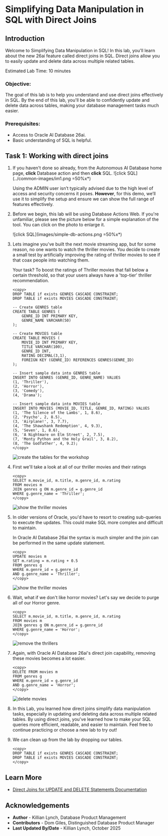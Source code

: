 # Simplifying Data Manipulation in SQL with Direct Joins

## Introduction

Welcome to Simplifying Data Manipulation in SQL! In this lab, you'll learn about the new 26ai feature called direct joins in SQL. Direct joins allow you to easily update and delete data across multiple related tables. 

Estimated Lab Time: 10 minutes

### Objective:
The goal of this lab is to help you understand and use direct joins effectively in SQL. By the end of this lab, you'll be able to confidently update and delete data across tables, making your database management tasks much easier.

### Prerequisites:
- Access to Oracle AI Database 26ai.
- Basic understanding of SQL is helpful.

## Task 1: Working with direct joins

1. If you haven't done so already, from the Autonomous AI Database home page, **click** Database action and then **click** SQL.
    ![click SQL](../common-images/im1.png =50%x*)

    Using the ADMIN user isn’t typically advised due to the high level of access and security concerns it poses. **However**, for this demo, we’ll use it to simplify the setup and ensure we can show the full range of features effectively. 

2. Before we begin, this lab will be using Database Actions Web. If you're unfamiliar, please see the picture below for a simple explanation of the tool. You can click on the photo to enlarge it.

    ![click SQL](images/simple-db-actions.png =50%x*)
   
2. Lets imagine you've built the next movie streaming app, but for some reason, no one wants to watch the thriller movies. You decide to create a small test by artificially improving the rating of thriller movies to see if that coax people into watching them. 

    Your task? To boost the ratings of Thriller movies that fall below a certain threshold, so that your users always have a 'top-tier' thriller recommendation.


    ```
    <copy>
    DROP TABLE if exists GENRES CASCADE CONSTRAINT;
    DROP TABLE if exists MOVIES CASCADE CONSTRAINT;
    
    -- Create GENRES table
    CREATE TABLE GENRES (
        GENRE_ID INT PRIMARY KEY,
        GENRE_NAME VARCHAR(50)
    );

    -- Create MOVIES table
    CREATE TABLE MOVIES (
        MOVIE_ID INT PRIMARY KEY,
        TITLE VARCHAR(100),
        GENRE_ID INT,
        RATING DECIMAL(3,1),
        FOREIGN KEY (GENRE_ID) REFERENCES GENRES(GENRE_ID)
    );

    -- Insert sample data into GENRES table
    INSERT INTO GENRES (GENRE_ID, GENRE_NAME) VALUES
    (1, 'Thriller'),
    (2, 'Horror'),
    (3, 'Comedy'),
    (4, 'Drama');

    -- Insert sample data into MOVIES table
    INSERT INTO MOVIES (MOVIE_ID, TITLE, GENRE_ID, RATING) VALUES
    (1, 'The Silence of the Lambs', 1, 8.6),
    (2, 'Psycho', 2, 8.5),
    (3, 'Airplane!', 3, 7.7),
    (4, 'The Shawshank Redemption', 4, 9.3),
    (5, 'Seven', 1, 8.6),
    (6, 'A Nightmare on Elm Street', 2, 7.5),
    (7, 'Monty Python and the Holy Grail', 3, 8.2),
    (8, 'The Godfather', 4, 9.2);
    </copy>
    ```
    ![create the tables for the workshop](images/movies-1.png " ")

3. First we'll take a look at all of our thriller movies and their ratings 

    ```
    <copy>
    SELECT m.movie_id, m.title, m.genre_id, m.rating
    FROM movies m
    JOIN genres g ON m.genre_id = g.genre_id
    WHERE g.genre_name = 'Thriller';
    </copy>
    ```
    ![show the thriller movies](images/movies-2.png " ")

4. In older versions of Oracle, you'd have to resort to creating sub-queries to execute the updates. This could make SQL more complex and difficult to maintain.

    In Oracle AI Database 26ai the syntax is much simpler and the join can be performed in the same update statement.

    ```
    <copy>
    UPDATE movies m
    SET m.rating = m.rating + 0.5
    FROM genres g
    WHERE m.genre_id = g.genre_id
    AND g.genre_name = 'Thriller';
    </copy>
    ```
    ![show the thriller movies](images/movies-3.png " ")

5. Wait, what if we don't like horror movies? Let's say we decide to purge all of our Horror genre.

    ```
    <copy>
    SELECT m.movie_id, m.title, m.genre_id, m.rating
    FROM movies m
    JOIN genres g ON m.genre_id = g.genre_id
    WHERE g.genre_name = 'Horror';
    </copy>
    ```
    ![remove the thrillers](images/movies-4.png " ")


6. Again, with Oracle AI Database 26ai's direct join capability, removing these movies becomes a lot easier.

    ```
    <copy>
    DELETE FROM movies m
    FROM genres g
    WHERE m.genre_id = g.genre_id
    AND g.genre_name = 'Horror';
    </copy>
    ```
    ![delete movies](images/movies-5.png " ")

6. In this Lab, you learned how direct joins simplify data manipulation tasks, especially in updating and deleting data across multiple related tables. By using direct joins, you've learned how to make your SQL queries more efficient, readable, and easier to maintain. Feel free to continue practicing or choose a new lab to try out!

8. We can clean up from the lab by dropping our tables.

    ```
    <copy>
    DROP TABLE if exists GENRES CASCADE CONSTRAINT;
    DROP TABLE if exists MOVIES CASCADE CONSTRAINT;
    </copy>
    ```


## Learn More

* [Direct Joins for UPDATE and DELETE Statements Documentation](https://docs.oracle.com/en/database/oracle/oracle-database/23/nfcoa/application-development.html#GUID-326C2680-1D34-4615-93DF-917CB394CB73)


## Acknowledgements
* **Author** - Killian Lynch, Database Product Management
* **Contributors** - Dom Giles, Distinguished Database Product Manager
* **Last Updated By/Date** - Killian Lynch, October 2025
